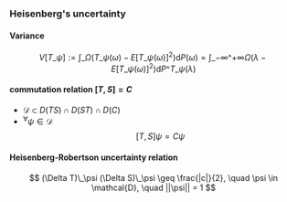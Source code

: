 ### Heisenberg's uncertainty

#### Variance
$$
V[T\_\psi] := 
\int\_\Omega (T\_\psi(\omega) - E[T\_\psi(\omega)]^2)
\mathrm{d}P(\omega) =
\int\_{-\infty}\^{+\infty}\Omega (\lambda - E[T\_\psi(\omega)]^2)
\mathrm{d}P\^{T\_\psi}(\lambda)
$$

#### commutation relation $[T,S] = C$
- $\mathcal{D} \subset D(TS) \cap D(ST) \cap D(C)$
- $^\forall\psi \in \mathcal{D}$
$$
[T,S]\psi = C\psi
$$

#### Heisenberg-Robertson uncertainty relation
$$
(\Delta T)\_\psi (\Delta S)\_\psi
\geq \frac{|c|}{2},
\quad
\psi \in \mathcal{D},
\quad
||\psi|| = 1
$$